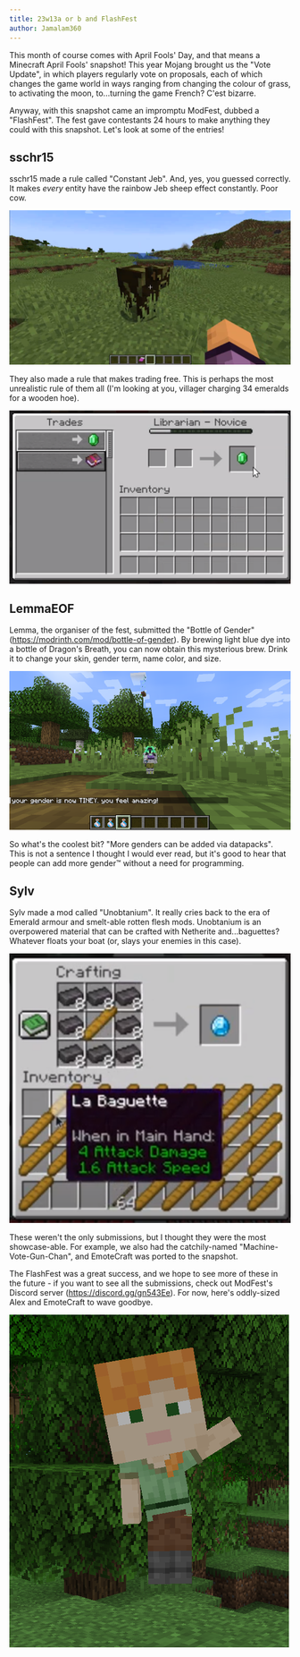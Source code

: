 ```yaml
---
title: 23w13a or b and FlashFest
author: Jamalam360
---
```


This month of course comes with April Fools' Day, and that means a Minecraft
April Fools' snapshot! This year Mojang brought us the "Vote Update", in which players
regularly vote on proposals, each of which changes the
game world in ways ranging from changing the colour of grass, to activating the moon, to...turning the game French?
C'est bizarre.

Anyway, with this snapshot came an impromptu ModFest, dubbed a
"FlashFest". The fest gave contestants 24 hours to make anything they
could with this snapshot. Let's look at some of the entries!

## sschr15

sschr15 made a rule called "Constant Jeb". And, yes, you guessed correctly. It makes _every_ entity have the rainbow Jeb sheep effect constantly. Poor cow.

![Constant Jeb: Cow](assets/constant-jeb-cow.png)

They also made a rule that makes trading free. This is perhaps the most unrealistic rule of them all (I'm looking at you, villager charging 34 emeralds for a wooden hoe).

![Free Trading!](assets/free-trades.png)

## LemmaEOF

Lemma, the organiser of the fest, submitted the "Bottle of Gender" (https://modrinth.com/mod/bottle-of-gender). By brewing light blue dye into a bottle of Dragon's Breath, you can now obtain this mysterious brew. Drink it to change your skin, gender term, name color, and size.

![Tiny gender?](assets/tiny-gender.png)

So what's the coolest bit? "More genders can be added via datapacks". This is not a sentence I thought I would ever read, but it's good to hear that people can add more gender™ without a need for programming.

## Sylv

Sylv made a mod called "Unobtanium". It really cries back to the era of Emerald armour and smelt-able rotten flesh mods. Unobtanium is an overpowered material that can be crafted with Netherite and...baguettes? Whatever floats your boat (or, slays your enemies in this case).

![Unobtanium?](assets/unobtanium.png)

These weren't the only submissions, but I thought they were the most showcase-able. For example, we also had the catchily-named "Machine-Vote-Gun-Chan", and EmoteCraft was ported to the snapshot.

The FlashFest was a great
success, and we hope to see more of these in the future - if you want
to see all the submissions, check out ModFest's Discord server
(https://discord.gg/gn543Ee). For now, here's oddly-sized Alex and EmoteCraft to wave goodbye.

![EmoteCraft](assets/emotecraft.png)
